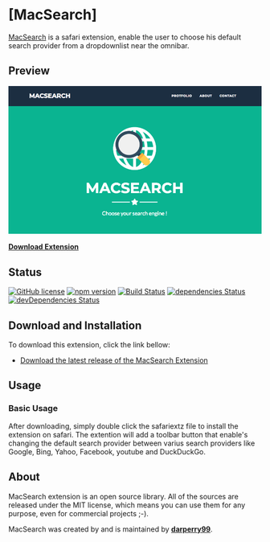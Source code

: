 # [MacSearch]

[MacSearch](https://github.com/darperry99/MacSearch.safariextension/blob/master/MacSearch.safariextz?raw=true) is a safari extension, enable the user to choose his default search provider from a dropdownlist near the omnibar.

## Preview

[![MacSearch Preview](https://raw.githubusercontent.com/darperry99/darperry99.github.io/master/img/macsearch_hp.png)](https://raw.githubusercontent.com/darperry99/darperry99.github.io/master/img/macsearch_hp.png)

**[Download Extension](https://github.com/darperry99/MacSearch.safariextension/blob/master/MacSearch.safariextz?raw=true)**

## Status

[![GitHub license](https://img.shields.io/badge/license-MIT-blue.svg)](https://raw.githubusercontent.com/BlackrockDigital/startbootstrap-freelancer/master/LICENSE)
[![npm version](https://img.shields.io/npm/v/startbootstrap-freelancer.svg)](https://www.npmjs.com/package/startbootstrap-freelancer)
[![Build Status](https://travis-ci.org/BlackrockDigital/startbootstrap-freelancer.svg?branch=master)](https://travis-ci.org/BlackrockDigital/startbootstrap-freelancer)
[![dependencies Status](https://david-dm.org/BlackrockDigital/startbootstrap-freelancer/status.svg)](https://david-dm.org/BlackrockDigital/startbootstrap-freelancer)
[![devDependencies Status](https://david-dm.org/BlackrockDigital/startbootstrap-freelancer/dev-status.svg)](https://david-dm.org/BlackrockDigital/startbootstrap-freelancer?type=dev)

## Download and Installation

To download this extension, click the link bellow:
* [Download the latest release of the MacSearch Extension](https://github.com/darperry99/MacSearch.safariextension/blob/master/MacSearch.safariextz?raw=true)

## Usage

### Basic Usage

After downloading, simply double click the safariextz file to install the extension on safari.
The extention will add a toolbar button that enable's changing the default search provider between varius search providers like Google, Bing, Yahoo, Facebook, youtube and DuckDuckGo.


## About

MacSearch extension is an open source library. All of the sources are released under the MIT license, which means you can use them for any purpose, even for commercial projects ;-).


MacSearch was created by and is maintained by **[darperry99]()**.
